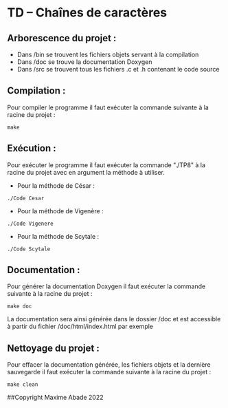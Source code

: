 # TD – Chaînes de caractères

## Arborescence du projet :
- Dans /bin se trouvent les fichiers objets servant à la compilation
- Dans /doc se trouve la documentation Doxygen
- Dans /src se trouvent tous les fichiers .c et .h contenant le code source

## Compilation :
  Pour compiler le programme il faut exécuter la commande suivante à la racine du projet :
  ```
  make
  ```

## Exécution :
  Pour exécuter le programme il faut exécuter la commande "./TP8" à la racine du projet avec en argument la méthode à utiliser.
  -  Pour la méthode de César :   
  ```
  ./Code Cesar
  ```
  - Pour la méthode de Vigenère : 
  ```
  ./Code Vigenere
  ```
  - Pour la méthode de Scytale :
  ```
  ./Code Scytale
  ``` 

## Documentation :
  Pour générer la documentation Doxygen il faut exécuter la commande suivante à la racine du projet :
  ```
  make doc
  ```
  La documentation sera ainsi générée dans le dossier /doc et est accessible à partir du fichier /doc/html/index.html par exemple

## Nettoyage du projet :
  Pour effacer la documentation générée, les fichiers objets et la dernière sauvegarde il faut exécuter la commande suivante à la racine du projet :
  ```
  make clean
  ```


##Copyright Maxime Abade 2022
